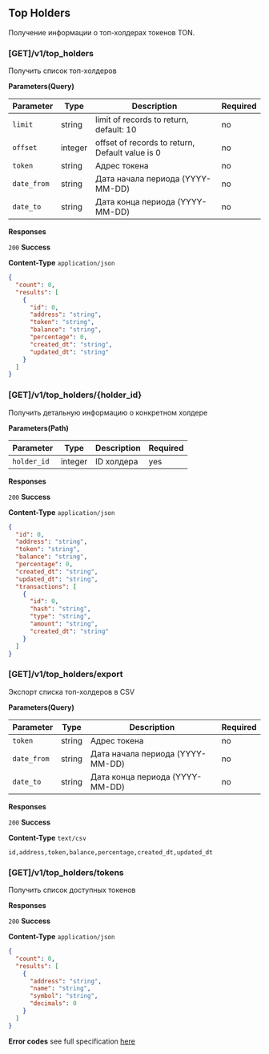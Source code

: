 ## Top Holders

Получение информации о топ-холдерах токенов TON.

### [GET]/v1/top_holders
Получить список топ-холдеров

**Parameters(Query)**

| Parameter  | Type    | Description                                     | Required |
|------------|---------|-------------------------------------------------|----------|
| `limit`    | string  | limit of records to return, default: 10         | no       |
| `offset`   | integer | offset of records to return, Default value is 0 | no       |
| `token`    | string  | Адрес токена                                    | no       |
| `date_from`| string  | Дата начала периода (YYYY-MM-DD)                | no       |
| `date_to`  | string  | Дата конца периода (YYYY-MM-DD)                 | no       |

**Responses**

`200` **Success**

**Content-Type** `application/json`

```json
{
  "count": 0,
  "results": [
    {
      "id": 0,
      "address": "string",
      "token": "string",
      "balance": "string",
      "percentage": 0,
      "created_dt": "string",
      "updated_dt": "string"
    }
  ]
}
```

### [GET]/v1/top_holders/{holder_id}
Получить детальную информацию о конкретном холдере

**Parameters(Path)**

| Parameter  | Type    | Description     | Required |
|------------|---------|-----------------|----------|
| `holder_id`| integer | ID холдера      | yes      |

**Responses**

`200` **Success**

**Content-Type** `application/json`

```json
{
  "id": 0,
  "address": "string",
  "token": "string",
  "balance": "string",
  "percentage": 0,
  "created_dt": "string",
  "updated_dt": "string",
  "transactions": [
    {
      "id": 0,
      "hash": "string",
      "type": "string",
      "amount": "string",
      "created_dt": "string"
    }
  ]
}
```

### [GET]/v1/top_holders/export
Экспорт списка топ-холдеров в CSV

**Parameters(Query)**

| Parameter  | Type    | Description                     | Required |
|------------|---------|---------------------------------|----------|
| `token`    | string  | Адрес токена                    | no       |
| `date_from`| string  | Дата начала периода (YYYY-MM-DD)| no       |
| `date_to`  | string  | Дата конца периода (YYYY-MM-DD) | no       |

**Responses**

`200` **Success**

**Content-Type** `text/csv`

```
id,address,token,balance,percentage,created_dt,updated_dt
```

### [GET]/v1/top_holders/tokens
Получить список доступных токенов

**Responses**

`200` **Success**

**Content-Type** `application/json`

```json
{
  "count": 0,
  "results": [
    {
      "address": "string",
      "name": "string",
      "symbol": "string",
      "decimals": 0
    }
  ]
}
```

**Error codes** see full specification [here](../errors.md) 